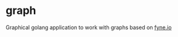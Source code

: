 # graph
Graphical golang application to work with graphs based on [fyne.io](https://github.com/fyne-io/fyne)
